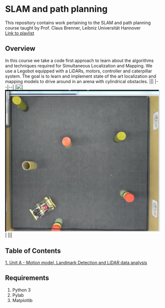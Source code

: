 # SLAM and path planning
This repository contains work pertaining to the SLAM and path planning course taught by Prof. Claus Brenner, Leibniz Universität Hannover  
[Link to playlist](https://www.youtube.com/playlist?list=PLpUPoM7Rgzi_7YWn14Va2FODh7LzADBSm)

## Overview
In this course we take a code first approach to learn about the algorithms and techniques required for Simultaneous Localization and Mapping. We use a Legobot equipped with a LiDARs, motors, controller and caterpillar system. The goal is to learn and implement state of the art localization and mapping models to drive around in an arena with cylindrical obstacles.
|||
|--|--|
|![](../assets/img1.png)|![s](assets/img2.png)|
|||
## Table of Contents
[1. Unit A - Motion model, Landmark Detection and LiDAR data analysis](https://github.com/Srihari293/AI_ML/tree/main/Courses/SLAM_and_path_planning/Unit-A)

## Requirements
1. Python 3
2. Pylab
3. Matplotlib
